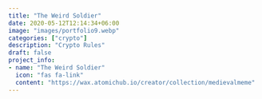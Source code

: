 ```yaml
---
title: "The Weird Soldier"
date: 2020-05-12T12:14:34+06:00
image: "images/portfolio9.webp"
categories: ["crypto"]
description: "Crypto Rules"
draft: false
project_info:
- name: "The Weird Soldier"
  icon: "fas fa-link"
  content: "https://wax.atomichub.io/creator/collection/medievalmeme"
---
```

